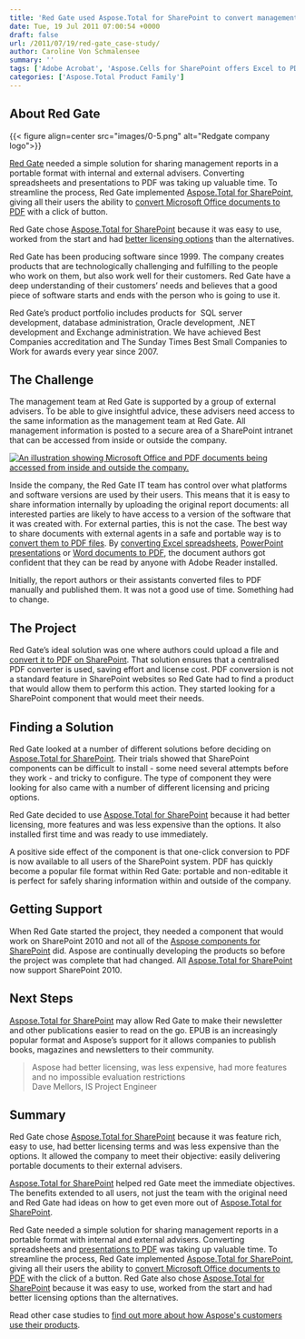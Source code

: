 ```yaml
---
title: 'Red Gate used Aspose.Total for SharePoint to convert management reports available to external advisers in PDF format'
date: Tue, 19 Jul 2011 07:00:54 +0000
draft: false
url: /2011/07/19/red-gate_case-study/
author: Caroline Von Schmalensee
summary: ''
tags: ['Adobe Acrobat', 'Aspose.Cells for SharePoint offers Excel to PDF conversion in MS SharePoint', 'Aspose.Total', 'Aspose.Words for SharePoint offers Word to PDF conversion in MS SharePoint', 'Convert MS Word files to PDF in MS SharePoint', 'Convert PowerPoint presentations to PDF in SharePoint using Aspose.Slides for SharePoint', 'Red Gate', 'Success Stories', 'document delivery', 'management reports']
categories: ['Aspose.Total Product Family']
---
```


## About Red Gate



{{< figure align=center src="images/0-5.png" alt="Redgate company logo">}}


[Red Gate][1] needed a simple solution for sharing management reports in a portable format with internal and external advisers. Converting spreadsheets and presentations to PDF was taking up valuable time. To streamline the process, Red Gate implemented [Aspose.Total for SharePoint][2], giving all their users the ability to [convert Microsoft Office documents to PDF][3] with a click of button.

Red Gate chose [Aspose.Total for SharePoint][4] because it was easy to use, worked from the start and had [better licensing options][5] than the alternatives.

Red Gate has been producing software since 1999. The company creates products that are technologically challenging and fulfilling to the people who work on them, but also work well for their customers. Red Gate have a deep understanding of their customers’ needs and believes that a good piece of software starts and ends with the person who is going to use it.

Red Gate’s product portfolio includes products for  SQL server development, database administration, Oracle development, .NET development and Exchange administration. We have achieved Best Companies accreditation and The Sunday Times Best Small Companies to Work for awards every year since 2007.

## The Challenge

The management team at Red Gate is supported by a group of external advisers. To be able to give insightful advice, these advisers need access to the same information as the management team at Red Gate. All management information is posted to a secure area of a SharePoint intranet that can be accessed from inside or outside the company.

[![An illustration showing Microsoft Office and PDF documents being accessed from inside and outside the company.][6]](https://blog.aspose.com/wp-content/uploads/sites/2/2011/06/blog_image.png)

Inside the company, the Red Gate IT team has control over what platforms and software versions are used by their users. This means that it is easy to share information internally by uploading the original report documents: all interested parties are likely to have access to a version of the software that it was created with. For external parties, this is not the case. The best way to share documents with external agents in a safe and portable way is to [convert them to PDF files][7]. By [converting Excel spreadsheets][8], [PowerPoint presentations][9] or [Word documents to PDF][10], the document authors got confident that they can be read by anyone with Adobe Reader installed.

Initially, the report authors or their assistants converted files to PDF manually and published them. It was not a good use of time. Something had to change.

## The Project

Red Gate’s ideal solution was one where authors could upload a file and [convert it to PDF on SharePoint][11]. That solution ensures that a centralised PDF converter is used, saving effort and license cost. PDF conversion is not a standard feature in SharePoint websites so Red Gate had to find a product that would allow them to perform this action. They started looking for a SharePoint component that would meet their needs.

## Finding a Solution

Red Gate looked at a number of different solutions before deciding on [Aspose.Total for SharePoint][12]. Their trials showed that SharePoint components can be difficult to install - some need several attempts before they work - and tricky to configure. The type of component they were looking for also came with a number of different licensing and pricing options.

Red Gate decided to use [Aspose.Total for SharePoint][13] because it had better licensing, more features and was less expensive than the options. It also installed first time and was ready to use immediately.

A positive side effect of the component is that one-click conversion to PDF is now available to all users of the SharePoint system. PDF has quickly become a popular file format within Red Gate: portable and non-editable it is perfect for safely sharing information within and outside of the company.

## Getting Support

When Red Gate started the project, they needed a component that would work on SharePoint 2010 and not all of the [Aspose components for SharePoint][14] did. Aspose are continually developing the products so before the project was complete that had changed. All [Aspose.Total for SharePoint][15] now support SharePoint 2010.

## Next Steps

[Aspose.Total for SharePoint][16] may allow Red Gate to make their newsletter and other publications easier to read on the go. EPUB is an increasingly popular format and Aspose’s support for it allows companies to publish books, magazines and newsletters to their community.

> Aspose had better licensing, was less expensive, had more features and no impossible evaluation restrictions  
> Dave Mellors, IS Project Engineer

## Summary

Red Gate chose [Aspose.Total for SharePoint][17] because it was feature rich, easy to use, had better licensing terms and was less expensive than the options. It allowed the company to meet their objective: easily delivering portable documents to their external advisers.

[Aspose.Total for SharePoint][18] helped red Gate meet the immediate objectives. The benefits extended to all users, not just the team with the original need and Red Gate had ideas on how to get even more out of [Aspose.Total for SharePoint][19].

Red Gate needed a simple solution for sharing management reports in a portable format with internal and external advisers. Converting spreadsheets and [presentations to PDF][20] was taking up valuable time. To streamline the process, Red Gate implemented [Aspose.Total for SharePoint][21], giving all their users the ability to [convert Microsoft Office documents to PDF][22] with the click of a button. Red Gate also chose [Aspose.Total for SharePoint][23] because it was easy to use, worked from the start and had better licensing options than the alternatives.

Read other case studies to [find out more about how Aspose's customers use their products][24].




[1]: http://www.red-gate.com/
[2]: https://products.aspose.com/total/sharepoint
[3]: https://docs.aspose.com/display/wordssharepoint/Convert+One+File
[4]: https://products.aspose.com/total/sharepoint
[5]: https://purchase.aspose.com/pricing/total/sharepoint
[6]: https://blog.aspose.com/wp-content/uploads/sites/2/2011/06/blog_image.png "Red Gate's SharePoint server safely delivers management reports inside and outside the organisation."
[7]: https://docs.aspose.com/display/wordssharepoint/Convert+One+File
[8]: https://docs.aspose.com/display/cellssharepoint/Convert+One+File
[9]: https://docs.aspose.com/display/slidessharepoint/Converting+Microsoft+PowerPoint+Documents+into+Other+Formats
[10]: https://docs.aspose.com/display/wordssharepoint/Convert+One+File
[11]: https://docs.aspose.com/display/slidessharepoint/Converting+Microsoft+PowerPoint+Documents+into+Other+Formats
[12]: https://products.aspose.com/total/sharepoint
[13]: https://products.aspose.com/total/sharepoint
[14]: https://products.aspose.com/total/sharepoint
[15]: https://products.aspose.com/total/sharepoint
[16]: https://products.aspose.com/total/sharepoint
[17]: https://products.aspose.com/total/sharepoint
[18]: https://products.aspose.com/total/sharepoint
[19]: https://products.aspose.com/total/sharepoint
[20]: https://docs.aspose.com/display/slidessharepoint/Converting+Microsoft+PowerPoint+Documents+into+Other+Formats
[21]: https://docs.aspose.com/display/slidessharepoint/Converting+Microsoft+PowerPoint+Documents+into+Other+Formats
[22]: https://docs.aspose.com/display/wordssharepoint/Convert+One+File
[23]: https://products.aspose.com/total/sharepoint
[24]: https://blog.aspose.com/category/success-stories/




